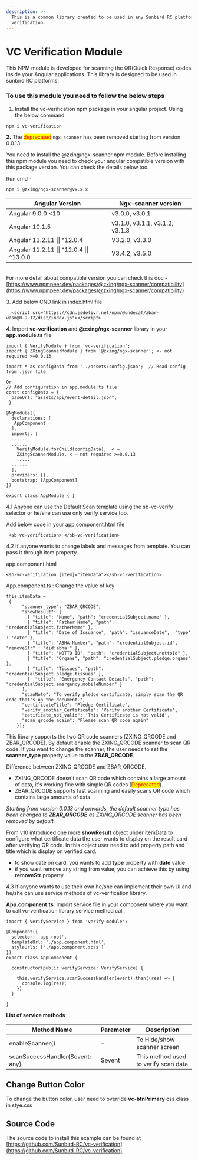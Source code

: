 ```yaml
---
description: >-
  This is a common library created to be used in any Sunbird RC platform for VC
  verification.
---
```


# VC Verification Module

This NPM module is developed for scanning the QR(Quick Response) codes inside your Angular applications. This library is designed to be used in sunbird RC platforms.

### **To use this module you need to follow the below steps**

1. Install the vc-verification npm package in your angular project. Using the below command

```
npm i vc-verification
```

**2.** The <mark style="color:red;">deprecated</mark> `ngx-scanner` has been removed starting from version 0.0.13

&#x20;You need to install the @zxing/ngx-scanner npm module. Before installing this npm module you need to check your angular compatible version with this package version. You can check the details below too.

Run cmd -

```
npm i @zxing/ngx-scanner@vx.x.x
```

| Angular Version                           | Ngx-scanner version            |
| ----------------------------------------- | ------------------------------ |
| Angular 9.0.0 <10                         | v3.0.0, v3.0.1                 |
| Angular 10.1.5                            | v3.1.0, v3.1.1, v3.1.2, v3.1.3 |
| Angular 11.2.11 \|\| ^12.0.4              | V3.2.0, v3.3.0                 |
| Angular 11.2.11 \|\| ^12.0.4 \|\| ^13.0.0 | V3.4.2, v3.5.0                 |

\
For more detail about compatible version you can check this doc - [https://www.npmpeer.dev/packages/@zxing/ngx-scanner/compatibility](https://www.npmpeer.dev/packages/@zxing/ngx-scanner/compatibility)

3\. Add below CND link in index.html file

```
  <script src="https://cdn.jsdelivr.net/npm/@undecaf/zbar-wasm@0.9.12/dist/index.js"></script>
```

4\. Import **vc-verification** and **@zxing/ngx-scanner** library in your **app.module.ts** file

```
import { VerifyModule } from 'vc-verification';
import { ZXingScannerModule } from '@zxing/ngx-scanner'; <- not required >=0.0.13

import * as configData from '../assets/config.json';  // Read config from .json file

Or
// Add configuration in app.module.ts file
const configData = {
  baseUrl: "assets/api/event-detail.json",
 }

@NgModule({
  declarations: [
   AppComponent
  ],
  imports: [
  .....
  ......
    VerifyModule.forChild(configData),  < —
    ZXingScannerModule, < — not required >=0.0.13
    .....
  ......
  ],
  providers: [],
  bootstrap: [AppComponent]
})

export class AppModule { }

```

4.1 Anyone can use the Default Scan template using the sb-vc-verify selector or he/she can use only verify service too.

Add below code in your app.component.html file

```
 <sb-vc-verification> </sb-vc-verification>
```

4.2 If anyone wants to change labels and messages from template. You can pass it through item property.

app.component.html

```
<sb-vc-verification [item]="itemData"></sb-vc-verification>
```

App.component.ts : Change the value of key

```
this.itemData =
 {
      "scanner_type": "ZBAR_QRCODE",
      "showResult": [
        { "title": "Name", "path": "credentialSubject.name" },
        { "title": "Father Name", "path": "credentialSubject.fatherName" },
        { "title": "Date of Issuance", "path": "issuanceDate",  'type' : 'date' },
        { "title": "ABHA Number", "path": "credentialSubject.id",  "removeStr" : "did:abha:" },
        { "title": "NOTTO ID", "path": "credentialSubject.nottoId" },
        { "title": "Organs", "path": "credentialSubject.pledge.organs" },
        { "title": "Tissues", "path": "credentialSubject.pledge.tissues" },
        {  "title": "Emergency Contact Details", "path": "credentialSubject.emergency.mobileNumber" }
      ],
      "scanNote": "To verify pledge certificate, simply scan the QR code that's on the document.",
      "certificateTitle": 'Pledge Certificate',
      "verify_another_Certificate": 'Verify another Certificate',
      "cetificate_not_valid": 'This Certificate is not valid',
      "scan_qrcode_again": "Please scan QR code again"
    });
```

This library supports the two QR code scanners (ZXING\_QRCODE and ZBAR\_QRCODE). By default enable the ZXING\_QRCODE scanner to scan QR code. If you want to change the scanner, the user needs to set the **scanner\_type** property value to the **ZBAR\_QRCODE**.

Difference between ZXING\_QRCODE and ZBAR\_QRCODE.

* ZXING\_QRCODE doesn't scan QR code which contains a large amount of data, it's working fine with simple QR codes (<mark style="color:red;">Deprecated</mark>).
* ZBAR\_QRCODE supports fast scanning and easily scans QR code which contains large amounts of data.&#x20;

_Starting from version 0.0.13 and onwards, the default scanner type has been changed to **ZBAR\_QRCODE** as ZXING\_QRCODE scanner has been removed by default._

From v10 introduced one more **showResult** object under itemData to configure what certificate data the user wants to display on the result card after verifying QR code. In this object user need to add property path and title which is display on verified card.

* to show date on card, you wants to add **type** property with **date** value
* if you want remove any string from value, you can achieve this by using **removeStr** property

4.3 If anyone wants to use their own he/she can implement their own UI and he/she can use service methods of vc-verification library.

**App.component.ts**: Import service file in your component where you want to call vc-verification library service method call.

```
import { VerifyService } from 'verify-module'; 

@Component({
  selector: 'app-root',
  templateUrl: './app.component.html',
  styleUrls: ['./app.component.scss']
})
export class AppComponent {
 
  constructor(public verifyService: VerifyService) {

    this.verifyService.scanSuccessHandler(event).then((res) => {
      console.log(res);
    })
  }

}
```

**List of service methods**

| Method Name                     | Parameter | Description                          |
| ------------------------------- | --------- | ------------------------------------ |
| enableScanner()                 | -         | To Hide/show scanner screen          |
| scanSuccessHandler($event: any) | $event    | This method used to verify scan data |

## Change Button Color

To change the button color, user need to override **vc-btnPrimary** css class in stye.css

## Source Code

The source code to install this example can be found at [https://github.com/Sunbird-RC/vc-verification](https://github.com/Sunbird-RC/vc-verification)
